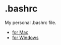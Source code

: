 # .bashrc
My personal .bashrc file.

- [for Mac](https://github.com/KarlPurk/.bashrc/blob/mac/.bashrc)
- [for Windows](https://github.com/KarlPurk/.bashrc/blob/windows/.bashrc)
